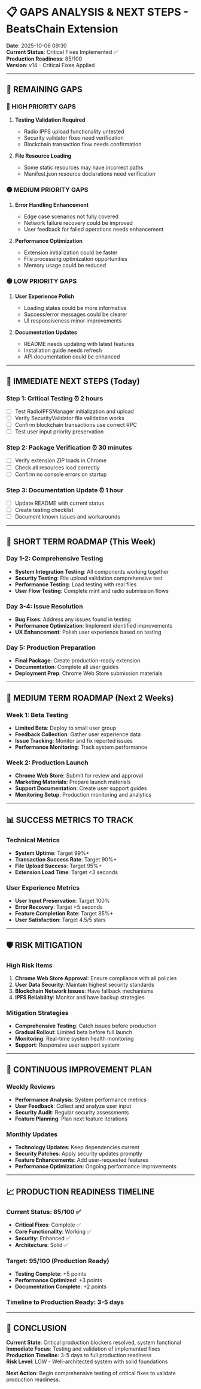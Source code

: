 # 📋 GAPS ANALYSIS & NEXT STEPS - BeatsChain Extension

**Date**: 2025-10-06 09:30  
**Current Status**: Critical Fixes Implemented ✅  
**Production Readiness**: 85/100  
**Version**: v14 - Critical Fixes Applied

---

## 🚨 REMAINING GAPS

### 🔴 HIGH PRIORITY GAPS
1. **Testing Validation Required**
   - Radio IPFS upload functionality untested
   - Security validator fixes need verification
   - Blockchain transaction flow needs confirmation

2. **File Resource Loading**
   - Some static resources may have incorrect paths
   - Manifest.json resource declarations need verification

### 🟡 MEDIUM PRIORITY GAPS  
1. **Error Handling Enhancement**
   - Edge case scenarios not fully covered
   - Network failure recovery could be improved
   - User feedback for failed operations needs enhancement

2. **Performance Optimization**
   - Extension initialization could be faster
   - File processing optimization opportunities
   - Memory usage could be reduced

### 🟢 LOW PRIORITY GAPS
1. **User Experience Polish**
   - Loading states could be more informative
   - Success/error messages could be clearer
   - UI responsiveness minor improvements

2. **Documentation Updates**
   - README needs updating with latest features
   - Installation guide needs refresh
   - API documentation could be enhanced

---

## 🎯 IMMEDIATE NEXT STEPS (Today)

### Step 1: Critical Testing ⏰ 2 hours
- [ ] Test RadioIPFSManager initialization and upload
- [ ] Verify SecurityValidator file validation works
- [ ] Confirm blockchain transactions use correct RPC
- [ ] Test user input priority preservation

### Step 2: Package Verification ⏰ 30 minutes  
- [ ] Verify extension ZIP loads in Chrome
- [ ] Check all resources load correctly
- [ ] Confirm no console errors on startup

### Step 3: Documentation Update ⏰ 1 hour
- [ ] Update README with current status
- [ ] Create testing checklist
- [ ] Document known issues and workarounds

---

## 📅 SHORT TERM ROADMAP (This Week)

### Day 1-2: Comprehensive Testing
- **System Integration Testing**: All components working together
- **Security Testing**: File upload validation comprehensive test
- **Performance Testing**: Load testing with real files
- **User Flow Testing**: Complete mint and radio submission flows

### Day 3-4: Issue Resolution
- **Bug Fixes**: Address any issues found in testing
- **Performance Optimization**: Implement identified improvements
- **UX Enhancement**: Polish user experience based on testing

### Day 5: Production Preparation
- **Final Package**: Create production-ready extension
- **Documentation**: Complete all user guides
- **Deployment Prep**: Chrome Web Store submission materials

---

## 🚀 MEDIUM TERM ROADMAP (Next 2 Weeks)

### Week 1: Beta Testing
- **Limited Beta**: Deploy to small user group
- **Feedback Collection**: Gather user experience data
- **Issue Tracking**: Monitor and fix reported issues
- **Performance Monitoring**: Track system performance

### Week 2: Production Launch
- **Chrome Web Store**: Submit for review and approval
- **Marketing Materials**: Prepare launch materials
- **Support Documentation**: Create user support guides
- **Monitoring Setup**: Production monitoring and analytics

---

## 📊 SUCCESS METRICS TO TRACK

### Technical Metrics
- **System Uptime**: Target 99%+
- **Transaction Success Rate**: Target 90%+
- **File Upload Success**: Target 95%+
- **Extension Load Time**: Target <3 seconds

### User Experience Metrics  
- **User Input Preservation**: Target 100%
- **Error Recovery**: Target <5 seconds
- **Feature Completion Rate**: Target 85%+
- **User Satisfaction**: Target 4.5/5 stars

---

## 🛡️ RISK MITIGATION

### High Risk Items
1. **Chrome Web Store Approval**: Ensure compliance with all policies
2. **User Data Security**: Maintain highest security standards
3. **Blockchain Network Issues**: Have fallback mechanisms
4. **IPFS Reliability**: Monitor and have backup strategies

### Mitigation Strategies
- **Comprehensive Testing**: Catch issues before production
- **Gradual Rollout**: Limited beta before full launch
- **Monitoring**: Real-time system health monitoring
- **Support**: Responsive user support system

---

## 🔄 CONTINUOUS IMPROVEMENT PLAN

### Weekly Reviews
- **Performance Analysis**: System performance metrics
- **User Feedback**: Collect and analyze user input
- **Security Audit**: Regular security assessments
- **Feature Planning**: Plan next feature iterations

### Monthly Updates
- **Technology Updates**: Keep dependencies current
- **Security Patches**: Apply security updates promptly
- **Feature Enhancements**: Add user-requested features
- **Performance Optimization**: Ongoing performance improvements

---

## 📈 PRODUCTION READINESS TIMELINE

### Current Status: 85/100 ✅
- **Critical Fixes**: Complete ✅
- **Core Functionality**: Working ✅  
- **Security**: Enhanced ✅
- **Architecture**: Solid ✅

### Target: 95/100 (Production Ready)
- **Testing Complete**: +5 points
- **Performance Optimized**: +3 points
- **Documentation Complete**: +2 points

### Timeline to Production Ready: 3-5 days

---

## 🎯 CONCLUSION

**Current State**: Critical production blockers resolved, system functional  
**Immediate Focus**: Testing and validation of implemented fixes  
**Production Timeline**: 3-5 days to full production readiness  
**Risk Level**: LOW - Well-architected system with solid foundations

**Next Action**: Begin comprehensive testing of critical fixes to validate production readiness.